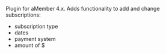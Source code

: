Plugin for aMember 4.x. Adds functionality to add and change subscriptions:
+   subscription type
+   dates
+   payment system
+   amount of $

